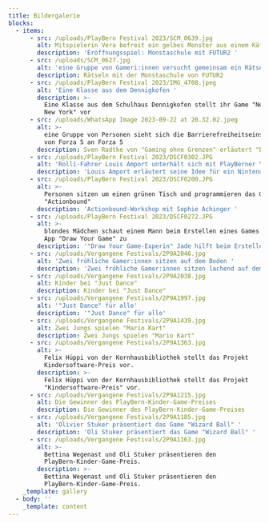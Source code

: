 ```yaml
---
title: Bildergalerie
blocks:
  - items:
      - src: /uploads/PlayBern Festival 2023/SCM_0639.jpg
        alt: Mitspielerin Vera befreit ein gelbes Monster aus einem Käftig
        description: 'Eröffnungsspiel: Monstaschule mit FUTUR2 '
      - src: /uploads/SCM_0627.jpg
        alt: 'eine Gruppe von Gameri:innen versucht gemeinsam ein Rätsel zu lösen '
        description: Rätseln mit der Monstaschule von FUTUR2
      - src: /uploads/PlayBern Festival 2023/IMG_4708.jpeg
        alt: 'Eine Klasse aus dem Dennigkofen '
        description: >-
          Eine Klasse aus dem Schulhaus Dennigkofen stellt ihr Game "New York
          New York" vor
      - src: /uploads/WhatsApp Image 2023-09-22 at 20.32.02.jpeg
        alt: >-
          eine Gruppe von Personen sieht sich die Barrierefreiheitseinstellungen
          von Forza 5 an Forza 5
        description: Sven Radtke von "Gaming ohne Grenzen" erläutert "Barrierefreiheit"
      - src: /uploads/PlayBern Festival 2023/DSCF0302.JPG
        alt: 'Rolli-Fahrer Louis Amport unterhält sich mit PlayBerner Yves '
        description: 'Louis Amport erläutert seine Idee für ein Nintendo Sports Tunier  '
      - src: /uploads/PlayBern Festival 2023/DSCF0200.JPG
        alt: >-
          Personen sitzen um einen grünen Tisch und programmieren das Game
          "Actionbound"
        description: 'Actionbound-Workshop mit Sophie Achinger '
      - src: /uploads/PlayBern Festival 2023/DSCF0272.JPG
        alt: >-
          blondes Mädchen schaut einem Mann beim Erstellen eines Games mit der
          App "Draw Your Game" zu 
        description: '"Draw Your Game-Experin" Jade hilft beim Erstellen eines Games '
      - src: /uploads/Vergangene Festivals/2P9A2046.jpg
        alt: 'Zwei fröhliche Gamer:innen sitzen auf dem Boden '
        description: 'Zwei fröhliche Gamer:innen sitzen lachend auf dem Boden '
      - src: /uploads/Vergangene Festivals/2P9A2038.jpg
        alt: Kinder bei "Just Dance"
        description: Kinder bei "Just Dance"
      - src: /uploads/Vergangene Festivals/2P9A1997.jpg
        alt: '"Just Dance" für alle'
        description: '"Just Dance" für alle'
      - src: /uploads/Vergangene Festivals/2P9A1439.jpg
        alt: Zwei Jungs spielen "Mario Kart"
        description: Zwei Jungs spielen "Mario Kart"
      - src: /uploads/Vergangene Festivals/2P9A1363.jpg
        alt: >-
          Felix Hüppi von der Kornhausbibliothek stellt das Projekt
          Kindersoftware-Preis vor. 
        description: >-
          Felix Hüppi von der Kornhausbibliothek stellt das Projekt
          "Kindersoftware-Preis" vor. 
      - src: /uploads/Vergangene Festivals/2P9A1215.jpg
        alt: Die Gewinner des PlayBern-Kinder-Game-Preises
        description: Die Gewinner des PlayBern-Kinder-Game-Preises
      - src: /uploads/Vergangene Festivals/2P9A1185.jpg
        alt: 'Olivier Stuker präsentiert das Game "Wizard Ball" '
        description: 'Oli Stuker präsentiert das Game "Wizard Ball" '
      - src: /uploads/Vergangene Festivals/2P9A1163.jpg
        alt: >-
          Bettina Wegenast und Oli Stuker präsentieren den
          PlayBern-Kinder-Game-Preis. 
        description: >-
          Bettina Wegenast und Oli Stuker präsentieren den
          PlayBern-Kinder-Game-Preis. 
    _template: gallery
  - body: ''
    _template: content
---
```


